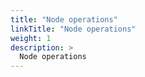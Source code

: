 ```yaml
---
title: "Node operations"
linkTitle: "Node operations"
weight: 1
description: >
  Node operations
---
```

